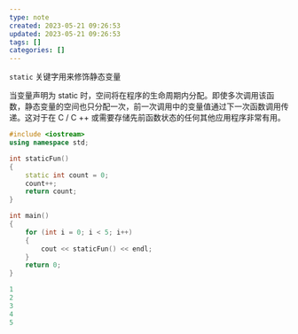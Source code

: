 ```yaml
---
type: note
created: 2023-05-21 09:26:53
updated: 2023-05-21 09:26:53
tags: []
categories: []
---
```


`static` 关键字用来修饰静态变量

当变量声明为 static 时，空间将在程序的生命周期内分配。即使多次调用该函数，静态变量的空间也只分配一次，前一次调用中的变量值通过下一次函数调用传递。这对于在 C / C ++ 或需要存储先前函数状态的任何其他应用程序非常有用。

```c++
#include <iostream>
using namespace std;

int staticFun()
{
    static int count = 0;
    count++;
    return count;
}

int main()
{
    for (int i = 0; i < 5; i++)
    {
        cout << staticFun() << endl;
    }
    return 0;
}
```

```c++
1
2
3
4
5
```

